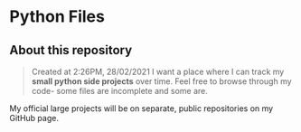 # Python Files

## About this repository

> Created at 2:26PM, 28/02/2021
I want a place where I can track my **small python side projects** over time. Feel free to browse through
my code- some files are incomplete and some are. 

My official large projects will be on separate, public repositories on my GitHub page.  
